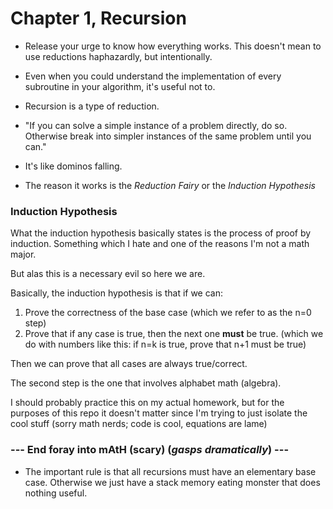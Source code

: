 # Chapter 1, Recursion

- Release your urge to know how everything works. This doesn't mean to use reductions haphazardly, but intentionally. 
- Even when you could understand the implementation of every subroutine in your algorithm, it's useful not to. 

- Recursion is a type of reduction.

- "If you can solve a simple instance of a problem directly, do so. Otherwise break into simpler instances of the same problem until you can."
- It's like dominos falling. 

- The reason it works is the *Reduction Fairy* or the *Induction Hypothesis*

### Induction Hypothesis

What the induction hypothesis basically states is the process of proof by induction. Something which I hate and one of the reasons I'm not a math major. 

But alas this is a necessary evil so here we are. 

Basically, the induction hypothesis is that if we can:
1. Prove the correctness of the base case (which we refer to as the n=0 step)
2. Prove that if any case is true, then the next one **must** be true. (which we do with numbers like this: if n=k is true, prove that n+1 must be true)

Then we can prove that all cases are always true/correct.

The second step is the one that involves alphabet math (algebra).

I should probably practice this on my actual homework, but for the purposes of this repo it doesn't matter since I'm trying to just isolate the cool stuff (sorry math nerds; code is cool, equations are lame)

### --- End foray into mAtH (scary) (*gasps dramatically*) --- 

- The important rule is that all recursions must have an elementary base case. Otherwise we just have a stack memory eating monster that does nothing useful. 



